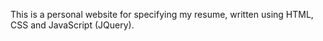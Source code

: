 This is a personal website for specifying my resume, written using HTML, CSS and JavaScript (JQuery).
